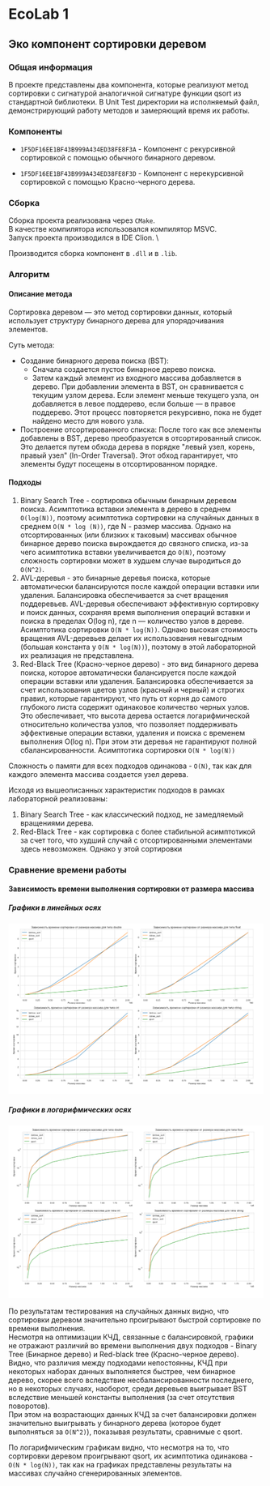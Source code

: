 # EcoLab 1
## Эко компонент сортировки деревом

### Общая информация

В проекте представлены два компонента, которые реализуют метод сортировки с сигнатурой аналогичной сигнатуре функции qsort из стандартной библиотеки.
В Unit Test директории на исполняемый файл, демонстрирующий работу методов и замеряющий время их работы.

### Компоненты

* `1F5DF16EE1BF43B999A434ED38FE8F3A` - Компонент с рекурсивной сортировкой с помощью обычного бинарного деревом.

* `1F5DF16EE1BF43B999A434ED38FE8F3D` - Компонент с нерекурсивной сортировкой с помощью Красно-черного дерева.


### Cборка

Сборка проекта реализована через `CMake`. \
В качестве компилятора использовался компилятор MSVC. \
Запуск проекта производился в IDE Clion. \

Производится сборка компонент в `.dll` и в `.lib`.

### Алгоритм

#### Описание метода

Сортировка деревом — это метод сортировки данных, который использует структуру бинарного дерева для упорядочивания элементов.

Суть метода:
* Создание бинарного дерева поиска (BST):
  * Сначала создается пустое бинарное дерево поиска.
  * Затем каждый элемент из входного массива добавляется в дерево. При добавлении элемента в BST, он сравнивается с текущим узлом дерева. Если элемент меньше текущего узла, он добавляется в левое поддерево, если больше — в правое поддерево. Этот процесс повторяется рекурсивно, пока не будет найдено место для нового узла.
* Построение отсортированного списка:
  После того как все элементы добавлены в BST, дерево преобразуется в отсортированный список. Это делается путем обхода дерева в порядке "левый узел, корень, правый узел" (In-Order Traversal). Этот обход гарантирует, что элементы будут посещены в отсортированном порядке.

#### Подходы

1. Binary Search Tree - сортировка обычным бинарным деревом поиска. Асимптотика вставки элемента в дерево в среднем `O(log(N))`, поэтому асимптотика сортировки на случайных данных в среднем `O(N * log (N))`, где N - размер массива. Однако на отсортированных (или близких к таковым) массивах обычное бинарное дерево поиска вырождается до связного списка, из-за чего асимптотика вставки увеличивается до `O(N)`, поэтому сложность сортировки может в худшем случае выродиться до `O(N^2)`.
2. AVL-деревья - это бинарные деревья поиска, которые автоматически балансируются после каждой операции вставки или удаления. Балансировка обеспечивается за счет вращения поддеревьев. AVL-деревья обеспечивают эффективную сортировку и поиск данных, сохраняя время выполнения операций вставки и поиска в пределах O(log n), где n — количество узлов в дереве. Асимптотика сортировки `O(N * log(N))`. Однако высокая стоимость вращения AVL-деревьев делает их использования невыгодным (большая константа у `O(N * log(N))`), поэтому в этой лабораторной их реализация не представлена. 
3. Red-Black Tree (Красно-черное дерево) - это вид бинарного дерева поиска, которое автоматически балансируется после каждой операции вставки или удаления. Балансировка обеспечивается за счет использования цветов узлов (красный и черный) и строгих правил, которые гарантируют, что путь от корня до самого глубокого листа содержит одинаковое количество черных узлов. Это обеспечивает, что высота дерева остается логарифмической относительно количества узлов, что позволяет поддерживать эффективные операции вставки, удаления и поиска с временем выполнения O(log n). При этом эти деревья не гарантируют полной сбалансированности.  Асимптотика сортировки `O(N * log(N))`

Сложность о памяти для всех подходов одинакова - `O(N)`, так как для каждого элемента массива создается узел дерева.

Исходя из вышеописанных характеристик подходов в рамках лабораторной реализованы:
1. Binary Search Tree - как классический подход, не замедляемый вращениями дерева.
2. Red-Black Tree - как сортировка с более стабильной асимптотикой за счет того, что худший случай с отсортированными элементами здесь невозможен. Однако у этой сортировки

### Сравнение времени работы

#### Зависимость времени выполнения сортировки от размера массива

##### Графики в линейных осях
![Графики в линейных осях](images/graph-linear.png)

##### Графики в логарифмических осях
![Графики в логарифмических осях](images/graph-log.png)

По результатам тестирования на случайных данных видно, что сортировки деревом значительно проигрывают быстрой сортировке по времени выполнения. \
Несмотря на оптимизации КЧД, связанные с балансировкой, графики не отражают различий во времени выполнения двух подходов - Binary Tree (Бинарное дерево) и Red-black tree (Красно-черное дерево).
Видно, что различия между подходами непостоянны, КЧД при некоторых наборах данных выполняется быстрее, чем бинарное дерево, скорее всего вследствие несбалансированности последнего, но в некоторых случаях, наоборот, среди деревьев выигрывает BST вследствие меньшей константы выполнения (за счет отсутствия поворотов). \
При этом на возрастающих данных КЧД за счет балансировки должен значительно выигрывать у бинарного дерева (которое будет выполняться за `O(N^2)`), показывая результаты, сравнимые с qsort.

По логарифмическим графикам видно, что несмотря на то, что сортировки деревом проигрывают qsort, их асимптотика одинакова - `O(N * log(N))`, так как на графиках представлены результаты на массивах случайно сгенерированных элементов.